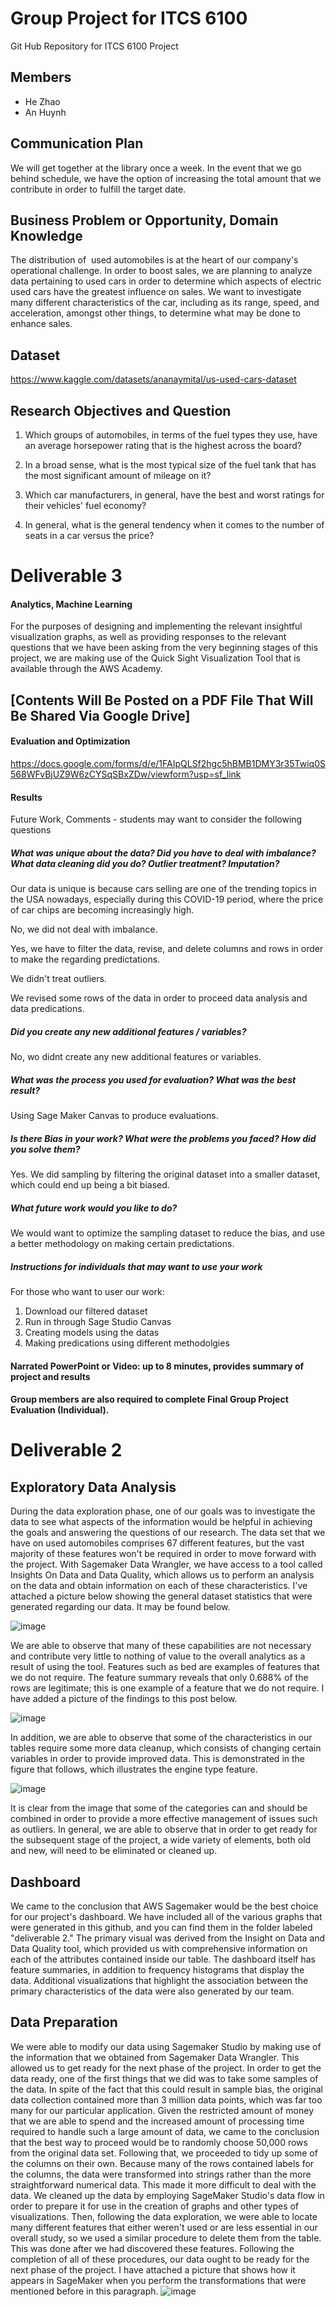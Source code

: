 # Group Project for ITCS 6100
Git Hub Repository for ITCS 6100 Project

## Members
- He Zhao 
- An Huynh

## Communication Plan
We will get together at the library once a week. In the event that we go behind schedule, we have the option of increasing the total amount that we contribute in order to fulfill the target date.

## Business Problem or Opportunity, Domain Knowledge

The distribution of  used automobiles is at the heart of our company's operational challenge. In order to boost sales, we are planning to analyze data pertaining to used cars in order to determine which aspects of electric used cars have the greatest influence on sales. We want to investigate many different characteristics of the car, including as its range, speed, and acceleration, amongst other things, to determine what may be done to enhance sales.

## Dataset 
https://www.kaggle.com/datasets/ananaymital/us-used-cars-dataset

## Research Objectives and Question
1. Which groups of automobiles, in terms of the fuel types they use, have an average horsepower rating that is the highest across the board?

2. In a broad sense, what is the most typical size of the fuel tank that has the most significant amount of mileage on it?

3. Which car manufacturers, in general, have the best and worst ratings for their vehicles' fuel economy?

4. In general, what is the general tendency when it comes to the number of seats in a car versus the price?

# Deliverable 3
#### Analytics, Machine Learning

For the purposes of designing and implementing the relevant insightful visualization graphs, as well as providing responses to the relevant questions that we have been asking from the very beginning stages of this project, we are making use of the Quick Sight Visualization Tool that is available through the AWS Academy.

**[Contents Will Be Posted on a PDF File That Will Be Shared Via Google Drive]**
-------
#### Evaluation and Optimization
https://docs.google.com/forms/d/e/1FAIpQLSf2hgc5hBMB1DMY3r35Twiq0S568WFvBjUZ9W6zCYSqSBxZDw/viewform?usp=sf_link

#### Results

Future Work, Comments - students may want to consider the following questions

##### What was unique about the data?  Did you have to deal with imbalance? What data cleaning did you do? Outlier treatment?  Imputation?

Our data is unique is because cars selling are one of the trending topics in the USA nowadays, especially during this COVID-19 period, where the price of car chips are becoming increasingly high.  

No, we did not deal with imbalance. 

Yes, we have to filter the data, revise, and delete columns and rows in order to make the regarding predictations. 

We didn't treat outliers. 

We revised some rows of the data in order to proceed data analysis and data predications.

##### Did you create any new additional features / variables?

No, wo didnt create any new additional features or variables. 

##### What was the process you used for evaluation?  What was the best result?

Using Sage Maker Canvas to produce evaluations. 

##### Is there Bias in your work? What were the problems you faced? How did you solve them?

Yes. We did sampling by filtering the original dataset into a smaller dataset, which could end up being a bit biased. 

##### What future work would you like to do?

We would want to optimize the sampling dataset to reduce the bias, and use a better methodology on making certain predictations.

##### Instructions for individuals that may want to use your work

For those who want to user our work: 

1. Download our filtered dataset 
2. Run in through Sage Studio Canvas 
3. Creating models using the datas
4. Making predications using different methodolgies 

#### Narrated PowerPoint or Video:  up to 8 minutes, provides summary of project and results

#### Group members are also required to complete Final Group Project Evaluation (Individual).
# Deliverable 2

## Exploratory Data Analysis
During the data exploration phase, one of our goals was to investigate the data to see what aspects of the information would be helpful in achieving the goals and answering the questions of our research. The data set that we have on used automobiles comprises 67 different features, but the vast majority of these features won't be required in order to move forward with the project. With Sagemaker Data Wrangler, we have access to a tool called Insights On Data and Data Quality, which allows us to perform an analysis on the data and obtain information on each of these characteristics. I've attached a picture below showing the general dataset statistics that were generated regarding our data. It may be found below.

![image](https://user-images.githubusercontent.com/55640125/200463760-2f73c80f-e437-4bed-a4b0-5c639e344be4.png)

We are able to observe that many of these capabilities are not necessary and contribute very little to nothing of value to the overall analytics as a result of using the tool. Features such as bed are examples of features that we do not require. The feature summary reveals that only 0.688% of the rows are legitimate; this is one example of a feature that we do not require. I have added a picture of the findings to this post below.

![image](https://user-images.githubusercontent.com/55640125/200463935-a6bc4989-4ff3-4164-86ec-d16869cc6662.png)

In addition, we are able to observe that some of the characteristics in our tables require some more data cleanup, which consists of changing certain variables in order to provide improved data. This is demonstrated in the figure that follows, which illustrates the engine type feature.

![image](https://user-images.githubusercontent.com/55640125/200464166-bdcce68f-0d83-4cf5-a1db-6dd9e1b7ec1c.png)

It is clear from the image that some of the categories can and should be combined in order to provide a more effective management of issues such as outliers. In general, we are able to observe that in order to get ready for the subsequent stage of the project, a wide variety of elements, both old and new, will need to be eliminated or cleaned up.

## Dashboard
We came to the conclusion that AWS Sagemaker would be the best choice for our project's dashboard. We have included all of the various graphs that were generated in this github, and you can find them in the folder labeled "deliverable 2." The primary visual was derived from the Insight on Data and Data Quality tool, which provided us with comprehensive information on each of the attributes contained inside our table. The dashboard itself has feature summaries, in addition to frequency histograms that display the data. Additional visualizations that highlight the association between the primary characteristics of the data were also generated by our team.

## Data Preparation
We were able to modify our data using Sagemaker Studio by making use of the information that we obtained from Sagemaker Data Wrangler. This allowed us to get ready for the next phase of the project. In order to get the data ready, one of the first things that we did was to take some samples of the data. In spite of the fact that this could result in sample bias, the original data collection contained more than 3 million data points, which was far too many for our particular application. Given the restricted amount of money that we are able to spend and the increased amount of processing time required to handle such a large amount of data, we came to the conclusion that the best way to proceed would be to randomly choose 50,000 rows from the original data set. Following that, we proceeded to tidy up some of the columns on their own. Because many of the rows contained labels for the columns, the data were transformed into strings rather than the more straightforward numerical data. This made it more difficult to deal with the data. We cleaned up the data by employing SageMaker Studio's data flow in order to prepare it for use in the creation of graphs and other types of visualizations. Then, following the data exploration, we were able to locate many different features that either weren't used or are less essential in our overall study, so we used a similar procedure to delete them from the table. This was done after we had discovered these features. Following the completion of all of these procedures, our data ought to be ready for the next phase of the project. I have attached a picture that shows how it appears in SageMaker when you perform the transformations that were mentioned before in this paragraph.
![image](https://user-images.githubusercontent.com/55640125/200463332-1592554d-1c82-4edc-a166-0258bc46194c.png)

